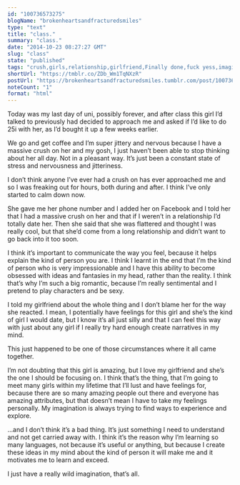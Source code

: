 ```yaml
---
id: "100736573275"
blogName: "brokenheartsandfracturedsmiles"
type: "text"
title: "class."
summary: "class."
date: "2014-10-23 08:27:27 GMT"
slug: "class"
state: "published"
tags: "crush,girls,relationship,girlfriend,Finally done,fuck yess,imagination,I'm fucked"
shortUrl: "https://tmblr.co/ZDb_Wm1TqNXzR"
postUrl: "https://brokenheartsandfracturedsmiles.tumblr.com/post/100736573275/class"
noteCount: "1"
format: "html"
---
```


Today was my last day of uni, possibly forever, and after class this girl I’d talked to previously had decided to approach me and asked if I’d like to do 25i with her, as I’d bought it up a few weeks earlier.

We go and get coffee and I’m super jittery and nervous because I have a massive crush on her and my gosh, I just haven’t been able to stop thinking about her all day. Not in a pleasant way. It’s just been a constant state of stress and nervousness and jitteriness. 

I don’t think anyone I’ve ever had a crush on has ever approached me and so I was freaking out for hours, both during and after. I think I’ve only started to calm down now. 

She gave me her phone number and I added her on Facebook and I told her that I had a massive crush on her and that if I weren’t in a relationship I’d totally date her. Then she said that she was flattered and thought I was really cool, but that she’d come from a long relationship and didn’t want to go back into it too soon. 

I think it’s important to communicate the way you feel, because it helps explain the kind of person you are. I think I learnt in the end that I’m the kind of person who is very impressionable and I have this ability to become obsessed with ideas and fantasies in my head, rather than the reality. I think that’s why I’m such a big romantic, because I’m really sentimental and I pretend to play characters and be sexy. 

I told my girlfriend about the whole thing and I don’t blame her for the way she reacted. I mean, I potentially have feelings for this girl and she’s the kind of girl I would date, but I know it’s all just silly and that I can feel this way with just about any girl if I really try hard enough create narratives in my mind. 

This just happened to be one of those circumstances where it all came together. 

I’m not doubting that this girl is amazing, but I love my girlfriend and she’s the one I should be focusing on. I think that’s the thing, that I’m going to meet many girls within my lifetime that I’ll lust and have feelings for, because there are so many amazing people out there and everyone has amazing attributes, but that doesn’t mean I have to take my feelings personally. My imagination is always trying to find ways to experience and explore.

…and I don’t think it’s a bad thing. It’s just something I need to understand and not get carried away with. I think it’s the reason why I’m learning so many languages, not because it’s useful or anything, but because I create these ideas in my mind about the kind of person it will make me and it motivates me to learn and exceed. 

I just have a really wild imagination, that’s all.